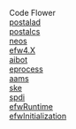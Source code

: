Code Flower<br>
<a href="https://efwgrp.github.io/efw4_codeflower/postalad.html">postalad</a><br>
<a href="https://efwgrp.github.io/efw4_codeflower/postalcs.html">postalcs</a><br>
<a href="https://efwgrp.github.io/efw4_codeflower/neos.html">neos</a><br>
<a href="https://efwgrp.github.io/efw4_codeflower/efw4.X.html">efw4.X</a><br>
<a href="https://efwgrp.github.io/efw4_codeflower/aibot.html">aibot</a><br>
<a href="https://efwgrp.github.io/efw4_codeflower/eprocess.html">eprocess</a><br>
<a href="https://efwgrp.github.io/efw4_codeflower/aams.html">aams</a><br>
<a href="https://efwgrp.github.io/efw4_codeflower/ske.html">ske</a><br>
<a href="https://efwgrp.github.io/efw4_codeflower/spdi.html">spdi</a><br>
<a href="https://efwgrp.github.io/efw4_codeflower/efwRuntime.html">efwRuntime</a><br>
<a href="https://efwgrp.github.io/efw4_codeflower/efwInitialization.html">efwInitialization</a><br>
